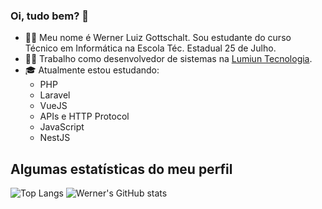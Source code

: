 ### Oi, tudo bem? 👋

- 🙋‍♂️ Meu nome é Werner Luiz Gottschalt. Sou estudante do curso Técnico em Informática na Escola Téc. Estadual 25 de Julho.
- 👨‍💻 Trabalho como desenvolvedor de sistemas na [Lumiun Tecnologia](https://www.lumiun.com/).
- 🎓 Atualmente estou estudando:
  - PHP
  - Laravel
  - VueJS
  - APIs e HTTP Protocol
  - JavaScript
  - NestJS

## Algumas estatísticas do meu perfil

![Top Langs](https://github-readme-stats.vercel.app/api/top-langs/?username=WernerLuiz92&show_icons=true&theme=dark)
![Werner's GitHub stats](https://github-readme-stats.vercel.app/api?username=WernerLuiz92&show_icons=true&theme=dark)
